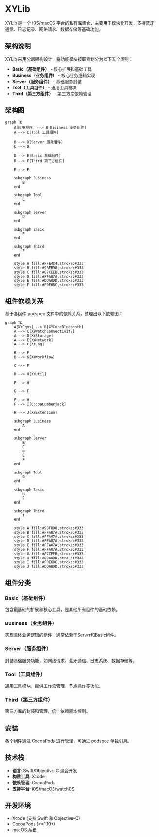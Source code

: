 # XYLib

XYLib 是一个 iOS/macOS 平台的私有库集合，主要用于模块化开发，支持蓝牙通信、日志记录、网络请求、数据存储等基础功能。

## 架构说明

XYLib 采用分层架构设计，将功能模块按职责划分为以下五个类别：

- **Basic（基础组件）** - 核心扩展和基础工具
- **Business（业务组件）** - 核心业务逻辑实现
- **Server（服务组件）** - 基础服务封装
- **Tool（工具组件）** - 通用工具模块
- **Third（第三方组件）** - 第三方库依赖管理

## 架构图

```mermaid
graph TD
    A[应用程序] --> B[Business 业务组件]
    A --> C[Tool 工具组件]
    
    B --> D[Server 服务组件]
    C --> D
    
    D --> E[Basic 基础组件]
    D --> F[Third 第三方组件]
    
    E --> F
    
    subgraph Business
        B
    end
    
    subgraph Tool
        C
    end
    
    subgraph Server
        D
    end
    
    subgraph Basic
        E
    end
    
    subgraph Third
        F
    end
    
    style A fill:#FFE4C4,stroke:#333
    style B fill:#98FB98,stroke:#333
    style C fill:#87CEEB,stroke:#333
    style D fill:#FFA07A,stroke:#333
    style E fill:#DDA0DD,stroke:#333
    style F fill:#F0E68C,stroke:#333
```

## 组件依赖关系

基于各组件 podspec 文件中的依赖关系，整理出以下依赖图：

```mermaid
graph TD
    A[XYCgms] --> B[XYCoreBluetooth]
    A --> C[XYWatchConnectivity]
    A --> D[XYStorage]
    A --> E[XYNetwork]
    A --> F[XYLog]
    
    B --> F
    B --> G[XYWorkflow]
    
    C --> F
    
    D --> H[XYUtil]
    
    E --> H
    
    G --> F
    
    F --> H
    F --> I[CocoaLumberjack]
    
    H --> J[XYExtension]
    
    subgraph Business
        A
    end
    
    subgraph Server
        B
        C
        D
        E
        F
    end
    
    subgraph Tool
        G
    end
    
    subgraph Basic
        H
        J
    end
    
    subgraph Third
        I
    end
    
    style A fill:#98FB98,stroke:#333
    style B fill:#FFA07A,stroke:#333
    style C fill:#FFA07A,stroke:#333
    style D fill:#FFA07A,stroke:#333
    style E fill:#FFA07A,stroke:#333
    style F fill:#FFA07A,stroke:#333
    style G fill:#87CEEB,stroke:#333
    style H fill:#DDA0DD,stroke:#333
    style I fill:#F0E68C,stroke:#333
    style J fill:#DDA0DD,stroke:#333
```

## 组件分类

### Basic（基础组件）
包含最基础的扩展和核心工具，是其他所有组件的基础依赖。

### Business（业务组件）
实现具体业务逻辑的组件，通常依赖于Server和Basic组件。

### Server（服务组件）
封装基础服务功能，如网络请求、蓝牙通信、日志系统、数据存储等。

### Tool（工具组件）
通用工具模块，提供工作流管理、节点操作等功能。

### Third（第三方组件）
第三方库的封装和管理，统一依赖版本控制。

## 安装

各个组件通过 CocoaPods 进行管理，可通过 podspec 单独引用。

## 技术栈

- **语言**: Swift/Objective-C 混合开发
- **构建工具**: Xcode
- **依赖管理**: CocoaPods
- **支持平台**: iOS/macOS/watchOS

## 开发环境

- Xcode (支持 Swift 和 Objective-C)
- CocoaPods (>=1.10+)
- macOS 系统